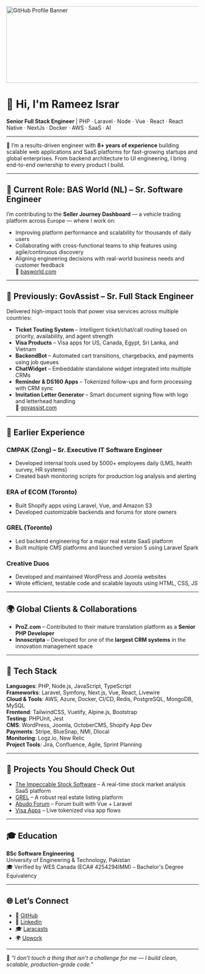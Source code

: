 <img width="1000" height="200" alt="GitHub Profile Banner" src="https://github.com/user-attachments/assets/4a718276-a29d-4347-8ae8-f01fed0b8459" />

# 👋 Hi, I'm Rameez Israr  
**Senior Full Stack Engineer** | PHP · Laravel · Node · Vue · React · React Native · NextJs · Docker · AWS · SaaS · AI 

---

🚀 I’m a results-driven engineer with **8+ years of experience** building scalable web applications and SaaS platforms for fast-growing startups and global enterprises. From backend architecture to UI engineering, I bring end-to-end ownership to every product I build.

---

## 💼 Current Role: BAS World (NL) – Sr. Software Engineer  
I’m contributing to the **Seller Journey Dashboard** — a vehicle trading platform across Europe — where I work on:

- Improving platform performance and scalability for thousands of daily users  
- Collaborating with cross-functional teams to ship features using agile/continuous discovery  
- Aligning engineering decisions with real-world business needs and customer feedback  
🔗 [basworld.com](https://www.basworld.com)

---

## 🧰 Previously: GovAssist – Sr. Full Stack Engineer  
Delivered high-impact tools that power visa services across multiple countries:

- **Ticket Touting System** – Intelligent ticket/chat/call routing based on priority, availability, and agent strength  
- **Visa Products** – Visa apps for US, Canada, Egypt, Sri Lanka, and Vietnam  
- **BackendBot** – Automated cart transitions, chargebacks, and payments using job queues  
- **ChatWidget** – Embeddable standalone widget integrated into multiple CRMs  
- **Reminder & DS160 Apps** – Tokenized follow-ups and form processing with CRM sync  
- **Invitation Letter Generator** – Smart document signing flow with logo and letterhead handling  
🔗 [govassist.com](https://govassist.com)

---

## 🏢 Earlier Experience

### CMPAK (Zong) – Sr. Executive IT Software Engineer
- Developed internal tools used by 5000+ employees daily (LMS, health survey, HR systems)
- Created bash monitoring scripts for production log analysis and alerting

### ERA of ECOM (Toronto)
- Built Shopify apps using Laravel, Vue, and Amazon S3  
- Developed customizable backends and forums for store owners

### GREL (Toronto)
- Led backend engineering for a major real estate SaaS platform  
- Built multiple CMS platforms and launched version 5 using Laravel Spark

### Creative Duos
- Developed and maintained WordPress and Joomla websites  
- Wrote efficient, testable code and scalable layouts using HTML, CSS, JS

---

## 🌍 Global Clients & Collaborations

- **ProZ.com** – Contributed to their mature translation platform as a **Senior PHP Developer**  
- **Innoscripta** – Developed for one of the **largest CRM systems** in the innovation management space  

---

## 🧠 Tech Stack

**Languages**: PHP, Node.js, JavaScript, TypeScript  
**Frameworks**: Laravel, Symfony, Next.js, Vue, React, Livewire  
**Cloud & Tools**: AWS, Azure, Docker, CI/CD, Redis, PostgreSQL, MongoDB, MySQL  
**Frontend**: TailwindCSS, Vuetify, Alpine.js, Bootstrap  
**Testing**: PHPUnit, Jest  
**CMS**: WordPress, Joomla, OctoberCMS, Shopify App Dev  
**Payments**: Stripe, BlueSnap, NMI, Dlocal  
**Monitoring**: Logz.io, New Relic  
**Project Tools**: Jira, Confluence, Agile, Sprint Planning

---

## 🧩 Projects You Should Check Out

- [The Impeccable Stock Software](https://www.theimpeccablestocksoftware.com) – A real-time stock market analysis SaaS platform  
- [GREL](https://grel.org/) – A robust real estate listing platform  
- [Abudo Forum](https://me.abudo.com/forum/threads) – Forum built with Vue + Laravel  
- [Visa Apps](https://govassist.com/us-visa/apply?token=q0YoNr5QpEIvPkNzDn2J) – Live tokenized visa app flows

---

## 🎓 Education

**BSc Software Engineering**  
University of Engineering & Technology, Pakistan  
🎓 Verified by WES Canada (ECA# 4254294IMM) – Bachelor's Degree Equivalency

---

## 🌐 Let’s Connect

- 🔗 [GitHub](https://github.com/alpharameeztech)  
- 💼 [LinkedIn](https://www.linkedin.com/in/rameez-israr)  
- 🎓 [Laracasts](https://laracasts.com/@rameezisrar)  
- 🌍 [Upwork](https://www.upwork.com/freelancers/rameezisrar)  

---

🧠 _"I don’t touch a thing that isn’t a challenge for me — I build clean, scalable, production-grade code."_
